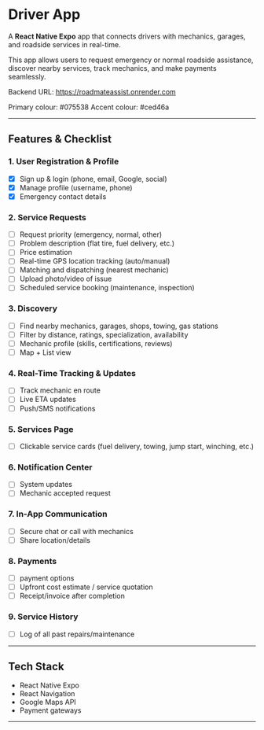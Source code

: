 # Driver App

A **React Native Expo** app that connects drivers with mechanics, garages, and roadside services in real-time.  

This app allows users to request emergency or normal roadside assistance, discover nearby services, track mechanics, and make payments seamlessly.

Backend URL: https://roadmateassist.onrender.com

Primary colour: #075538
Accent colour: #ced46a

---

## Features & Checklist

### 1. User Registration & Profile
- [x] Sign up & login (phone, email, Google, social)
- [x] Manage profile (username, phone)
- [x] Emergency contact details

### 2. Service Requests
- [ ] Request priority (emergency, normal, other)
- [ ] Problem description (flat tire, fuel delivery, etc.)
- [ ] Price estimation
- [ ] Real-time GPS location tracking (auto/manual)
- [ ] Matching and dispatching (nearest mechanic)
- [ ] Upload photo/video of issue
- [ ] Scheduled service booking (maintenance, inspection)

### 3. Discovery
- [ ] Find nearby mechanics, garages, shops, towing, gas stations
- [ ] Filter by distance, ratings, specialization, availability
- [ ] Mechanic profile (skills, certifications, reviews)
- [ ] Map + List view

### 4. Real-Time Tracking & Updates
- [ ] Track mechanic en route
- [ ] Live ETA updates
- [ ] Push/SMS notifications

### 5. Services Page
- [ ] Clickable service cards (fuel delivery, towing, jump start, winching, etc.)

### 6. Notification Center
- [ ] System updates
- [ ] Mechanic accepted request

### 7. In-App Communication
- [ ] Secure chat or call with mechanics
- [ ] Share location/details

### 8. Payments
- [ ] payment options
- [ ] Upfront cost estimate / service quotation
- [ ] Receipt/invoice after completion

### 9. Service History
- [ ] Log of all past repairs/maintenance

---

## Tech Stack
- React Native Expo
- React Navigation
- Google Maps API
- Payment gateways
---
